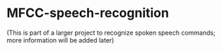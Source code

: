 # MFCC-speech-recognition

(This is part of a larger project to recognize spoken speech commands; more information will be added later)
